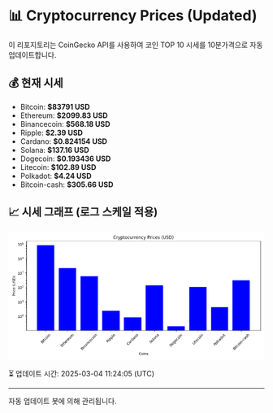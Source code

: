 
# 📊 Cryptocurrency Prices (Updated)

이 리포지토리는 CoinGecko API를 사용하여 코인 TOP 10 시세를 10분가격으로 자동 업데이트합니다.

## 💰 현재 시세
- Bitcoin: **$83791 USD**
- Ethereum: **$2099.83 USD**
- Binancecoin: **$568.18 USD**
- Ripple: **$2.39 USD**
- Cardano: **$0.824154 USD**
- Solana: **$137.16 USD**
- Dogecoin: **$0.193436 USD**
- Litecoin: **$102.89 USD**
- Polkadot: **$4.24 USD**
- Bitcoin-cash: **$305.66 USD**

## 📈 시세 그래프 (로그 스케일 적용)
![Crypto Prices](crypto_prices.png)

⏳ 업데이트 시간: 2025-03-04 11:24:05 (UTC)

---
자동 업데이트 봇에 의해 관리됩니다.
